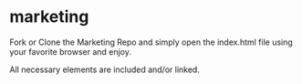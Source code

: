 # marketing
Fork or Clone the Marketing Repo and simply open the index.html file using your favorite browser and enjoy.

All necessary elements are included and/or linked.
